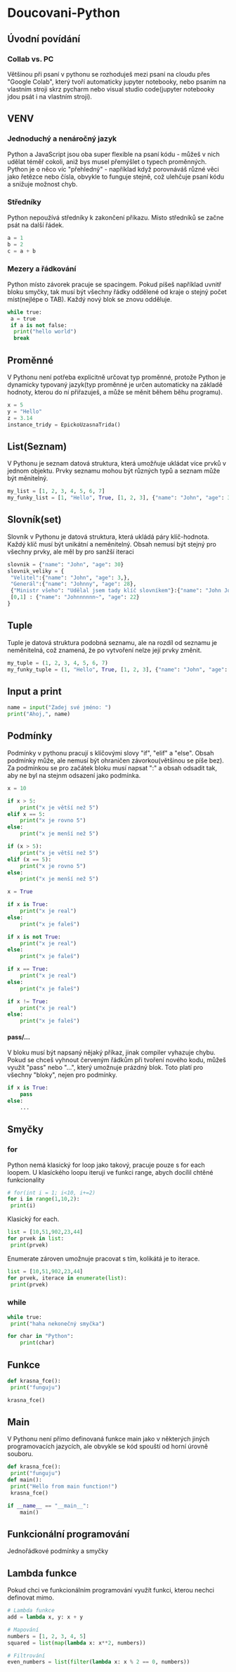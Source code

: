 # Doucovani-Python
 
## Úvodní povídání
### Collab vs. PC
Většinou při psaní v pythonu se rozhoduješ mezi psaní na cloudu přes "Google Colab", který tvoří automaticky jupyter notebooky, nebo psaním na vlastním stroji skrz pycharm nebo visual studio code(jupyter notebooky jdou psát i na vlastním stroji).
## VENV

### Jednoduchý a nenáročný jazyk
Python a JavaScript jsou oba super flexible na psaní kódu - můžeš v nich udělat téměř cokoli, aniž bys musel přemýšlet o typech proměnných. Python je o něco víc "přehledný" - například když porovnáváš různé věci jako řetězce nebo čísla, obvykle to funguje stejně, což ulehčuje psaní kódu a snižuje možnost chyb.
### Středníky
Python nepoužívá středníky k zakončení příkazu. Místo středníků se začne psát na další řádek.
```python
a = 1
b = 2
c = a + b
```
### Mezery a řádkování
Python místo závorek pracuje se spacingem. Pokud píšeš například uvnitř bloku smyčky, tak musí být všechny řádky oddělené od kraje o stejný počet míst(nejlépe o TAB). Každý nový blok se znovu odděluje.
```python
while true:
 a = true
 if a is not false:
  print("hello world")
  break
```

## Proměnné
V Pythonu není potřeba explicitně určovat typ proměnné, protože Python je dynamicky typovaný jazyk(typ proměnné je určen automaticky na základě hodnoty, kterou do ní přiřazuješ, a může se měnit během běhu programu).
```python
x = 5
y = "Hello"
z = 3.14
instance_tridy = EpickoUzasnaTrida()
```
## List(Seznam)
V Pythonu je seznam datová struktura, která umožňuje ukládat více prvků v jednom objektu. Prvky seznamu mohou být různých typů a seznam může být měnitelný.
```python
my_list = [1, 2, 3, 4, 5, 6, 7]
my_funky_list = [1, "Hello", True, [1, 2, 3], {"name": "John", "age": 30}]
```
## Slovník(set)
Slovník v Pythonu je datová struktura, která ukládá páry klíč-hodnota. Každý klíč musí být unikátní a neměnitelný. Obsah nemusí být stejný pro všechny prvky, ale měl by pro sanžší iteraci
```python
slovnik = {"name": "John", "age": 30}
slovnik_veliky = {
 "Velitel":{"name": "John", "age": 3,},
 "Generál":{"name": "Johnny", "age": 28},
 {"Ministr všeho": "Udělal jsem tady klíč slovníkem"}:{"name": "John John", "age": 40},
 [0,1] : {"name": "Johnnnnnn~", "age": 22}
}
```
## Tuple 
Tuple je datová struktura podobná seznamu, ale na rozdíl od seznamu je neměnitelná, což znamená, že po vytvoření nelze její prvky změnit.
```python
my_tuple = (1, 2, 3, 4, 5, 6, 7)
my_funky_tuple = (1, "Hello", True, [1, 2, 3], {"name": "John", "age": 30})
```
## Input a print
```python
name = input("Zadej své jméno: ")
print("Ahoj,", name)
```
## Podmínky
Podmínky v pythonu pracují s klíčovými slovy "if", "elif" a "else". Obsah podmínky může, ale nemusí být ohraničen závorkou(většinou se píše bez). Za podmínkou se pro začátek bloku musí napsat ":" a obsah odsadit tak, aby ne byl na stejnm odsazení jako podmínka.
```python
x = 10

if x > 5:
    print("x je větší než 5")
elif x == 5:
    print("x je rovno 5")
else:
    print("x je menší než 5")

if (x > 5):
    print("x je větší než 5")
elif (x == 5):
    print("x je rovno 5")
else:
    print("x je menší než 5")
```
```python
x = True

if x is True:
    print("x je real")
else:
    print("x je faleš")

if x is not True:
    print("x je real")
else:
    print("x je faleš")

if x == True:
    print("x je real")
else:
    print("x je faleš")

if x != True:
    print("x je real")
else:
    print("x je faleš")
```
#### pass/...
V bloku musí být napsaný nějaký příkaz, jinak compiler vyhazuje chybu. Pokud se chceš vyhnout červeným řádkům při tvoření nového kodu, můžeš využít "pass" nebo "...", který umožnuje prázdný blok. Toto platí pro všechny "bloky", nejen pro podmínky.
```python
if x is True:
    pass
else:
    ...
```
## Smyčky
### for
Python nemá klasický for loop jako takový, pracuje pouze s for each loopem. U klasíckého loopu iteruji ve funkci range, abych docílil chtěné funkcionality
```python
# for(int i = 1; i<10, i+=2)
for i in range(1,10,2):
 print(i)
```
Klasický for each.
```python
list = [10,51,902,23,44]
for prvek in list:
 print(prvek)
```
Enumerate zároven umožnuje pracovat s tím, kolikátá je to iterace.
```python
list = [10,51,902,23,44]
for prvek, iterace in enumerate(list):
 print(prvek)
```
### while
```python
while true:
 print("haha nekonečný smyčka")
```
```python
for char in "Python":
    print(char)
```
## Funkce

```python
def krasna_fce():
 print("funguju")

krasna_fce()
```
## Main
V Pythonu není přímo definovaná funkce main jako v některých jiných programovacích jazycích, ale obvykle se kód spouští od horní úrovně souboru.
```python
def krasna_fce():
 print("funguju")
def main():
 print("Hello from main function!")
 krasna_fce()

if __name__ == "__main__":
    main()
```
## Funkcionální programování
Jednořádkové podmínky a smyčky

## Lambda funkce
Pokud chci ve funkcionálním programování využít funkci, kterou nechci definovat mimo.
```python
# Lambda funkce
add = lambda x, y: x + y

# Mapování
numbers = [1, 2, 3, 4, 5]
squared = list(map(lambda x: x**2, numbers))

# Filtrování
even_numbers = list(filter(lambda x: x % 2 == 0, numbers))
```
